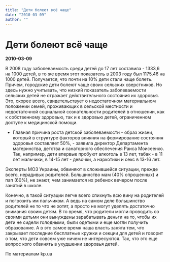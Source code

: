 ```yaml
---
title: "Дети болеют всё чаще"
date: "2010-03-09"
author: ""
---
```


# Дети болеют всё чаще

**2010-03-09** 

В 2008 году заболеваемость среди детей до 17 лет составила - 1333,6 на 1000 детей, в то же время этот показатель в 2003 году был 1175,46 на 1000 детей. Получается, что почти на 10% дети стали чаще болеть. Причем, городские дети болеют чаще своих сельских сверстников. Но здесь нужно учитывать, что низкий показатель заболеваемости сельских детей не отражает действительного состояния их здоровья. Это, скорее всего, свидетельствует о недостаточном материальном положении семей, проживающих в сельской местности и недостаточной социальной сознательности родителей в отношении, как к собственному здоровью, так и к здоровью детей, ограниченном доступе к медицинской помощи.

- Главная причина роста детской заболеваемости - образ жизни, который в структуре факторов влияния на формирование состояния здоровья составляет 50%, - заявила директор Департамента материнства, детства и санаторного обеспечения Раиса Моисеенко. Так, например, дети впервые пробуют алкоголь в 13 лет, табак - в 11 лет мальчики, в 14-15 лет - девочки, а наркотики и секс в 13-16 лет.

Эксперты МОЗ Украины, обвиняют в сложившейся ситуации, прежде всего, нерадивых родителей. Большинство мам (40% опрошенных) и пап (60%), не знают, чем занимается их ребенок вечером после занятий в школе.

Конечно, в такой ситуации легче всего спихнуть всю вину на родителей и погрозить им пальчиком. А ведь на самом деле большинство родителей не то что не хотят, а просто не могут уделять достаточно внимания своим детям. В то время, что родители могли проводить со своими детьми они вынуждены зарабатывать деньги на то, чтобы их дети не сидели голодными, были одетыми и еще могли получить образование. А в это самое время наша власть занята тем, что закрывает последние бесплатные кружки и секции для детей и говорит о том, что дети совсем уже ничем не интересуются. Так, что это еще вопрос кого обвинять в ухудшении здоровья детей.

По материалам kp.ua
